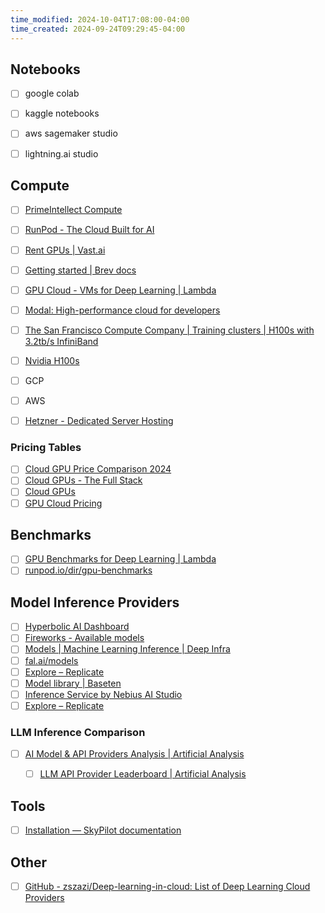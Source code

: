 ```yaml
---
time_modified: 2024-10-04T17:08:00-04:00
time_created: 2024-09-24T09:29:45-04:00
---
```


## Notebooks

- [ ] google colab
- [ ] kaggle notebooks
- [ ] aws sagemaker studio
- [ ] lightning.ai studio


## Compute


- [ ] [PrimeIntellect Compute](https://app.primeintellect.ai/dashboard/create-cluster?image=ubuntu_22_cuda_12&location=Cheapest&security=Cheapest&show_spot=false)
- [ ] [RunPod - The Cloud Built for AI](https://www.runpod.io/)
- [ ] [Rent GPUs | Vast.ai](https://vast.ai/)
- [ ] [Getting started | Brev docs](https://www.brev.dev/)
- [ ] [GPU Cloud - VMs for Deep Learning | Lambda](https://lambdalabs.com/service/gpu-cloud)
- [ ] [Modal: High-performance cloud for developers](https://modal.com/)
- [ ]  [The San Francisco Compute Company | Training clusters | H100s with 3.2tb/s InfiniBand](https://sfcompute.com/)
- [ ] [Nvidia H100s](https://www.primeintellect.ai/compute/nvidia-h100s?utm_source=twitter&utm_medium=cpc&utm_campaign=gpu_poor&twclid=2ntnwkq3yklp8e9fdaremcrey)
- [ ] GCP
- [ ] AWS

- [ ] [Hetzner - Dedicated Server Hosting](https://www.hetzner.com/dedicated-rootserver/gex130/)



### Pricing Tables

- [ ] [Cloud GPU Price Comparison 2024](https://getdeploying.com/reference/cloud-gpu)
- [ ] [Cloud GPUs - The Full Stack](https://fullstackdeeplearning.com/cloud-gpus/)
- [ ] [Cloud GPUs](https://cloud-gpus.com/)
- [ ] [GPU Cloud Pricing](https://www.gpucloudpricing.com)

## Benchmarks

- [ ] [GPU Benchmarks for Deep Learning | Lambda](https://lambdalabs.com/gpu-benchmarks)
- [ ] [runpod.io/dir/gpu-benchmarks](https://www.runpod.io/dir/gpu-benchmarks)

## Model Inference Providers

- [ ] [Hyperbolic AI Dashboard](https://app.hyperbolic.xyz/models)
- [ ] [Fireworks - Available models](https://fireworks.ai/models)
- [ ] [Models | Machine Learning Inference | Deep Infra](https://deepinfra.com/models)
- [ ] [fal.ai/models](https://fal.ai/models)
- [ ] [Explore – Replicate](https://replicate.com/explore)
- [ ] [Model library | Baseten](https://www.baseten.co/library/)
- [ ] [Inference Service by Nebius AI Studio](https://nebius.ai/services/studio-inference-service)
- [ ] [Explore – Replicate](https://replicate.com/explore)

### LLM Inference Comparison

- [ ] [AI Model & API Providers Analysis | Artificial Analysis](https://artificialanalysis.ai/)
	- [ ] [LLM API Provider Leaderboard | Artificial Analysis](https://artificialanalysis.ai/leaderboards/providers)


## Tools
- [ ] [Installation — SkyPilot documentation](https://skypilot.readthedocs.io/en/latest/getting-started/installation.html#installation)


## Other
- [ ] [GitHub - zszazi/Deep-learning-in-cloud: List of Deep Learning Cloud Providers](https://github.com/zszazi/Deep-learning-in-cloud)
